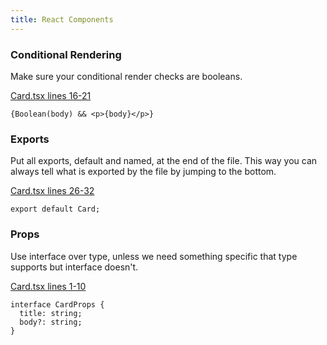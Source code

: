 ```yaml
---
title: React Components
---
```

### Conditional Rendering
Make sure your conditional render checks are booleans.

[Card.tsx lines 16-21](https://github.com/closeio/best-practices-documentation/tree/main/sample/src/Card.tsx#L16-L21)
```tsx
{Boolean(body) && <p>{body}</p>}
```
### Exports
Put all exports, default and named, at the end of the file. This way you can always tell what
is exported by the file by jumping to the bottom.

[Card.tsx lines 26-32](https://github.com/closeio/best-practices-documentation/tree/main/sample/src/Card.tsx#L26-L32)
```tsx
export default Card;
```
### Props
Use interface over type, unless we need something specific that type supports but interface
doesn't.

[Card.tsx lines 1-10](https://github.com/closeio/best-practices-documentation/tree/main/sample/src/Card.tsx#L1-L10)
```tsx
interface CardProps {
  title: string;
  body?: string;
}
```
